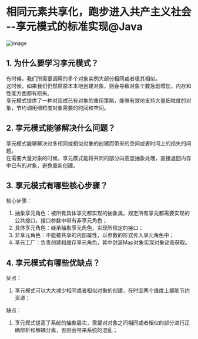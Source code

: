 # 相同元素共享化，跑步进入共产主义社会 --享元模式的标准实现@Java
![image](https://user-images.githubusercontent.com/64548919/131236533-2a72e530-e895-4246-9afe-2d980ec9ba39.png)
## 1. 为什么要学习享元模式？
有时候，我们所需要调用的多个对象实例大部分相同或者极其相似。       
这时候，如果我们仍然原原本本地创建对象，则会导致对象个数急剧增加，内存和性能方面都有损失。        
享元模式提供了一种对现成已有对象的重用策略，能够有效地支持大量细粒度的对象，节约调用细粒度对象需要的时间和空间。       

## 2. 享元模式能够解决什么问题？
享元模式能够解决过多相同或相似对象的创建而带来的空间或者时间上的损失的问题。      
在需要大量对象的时候，享元模式能将共同的部分向高度抽象处理，直接返回内存中已有的对象，避免重新创建。       

## 3. 享元模式有哪些核心步骤？
核心步骤：      
1. 抽象享元角色：被所有具体享元都实现的抽象类，规定所有享元都需要实现的公共接口，接口参数中带有非享元角色；       
2. 具体享元角色：继承抽象享元角色，实现所规定的接口；       
3. 非享元角色：不能被共享的内部属性，以参数的形式传入享元角色中；       
4. 享元工厂：负责创建和缓存享元角色，其中封装Map对象实现对象动态获取。    

## 4. 享元模式有哪些优缺点？
优点：      
1. 享元模式可以大大减少相同或者相似对象的创建，在时空两个维度上都能节约资源；        

缺点：      
1. 享元模式提高了系统的抽象层次，需要对对象之间相同或者相似的部分进行正确辨析和解耦分离，否则会带来系统的混乱；
